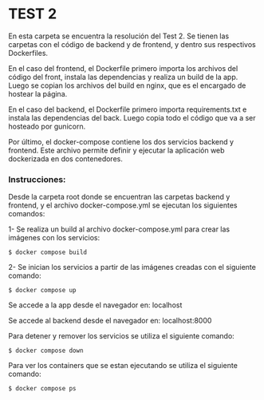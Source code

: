 # TEST 2

En esta carpeta se encuentra la resolución del Test 2.
Se tienen las carpetas con el código de backend y de frontend, y dentro sus respectivos Dockerfiles.

En el caso del frontend, el Dockerfile primero importa los archivos del código del front, instala las dependencias y realiza un build de la app. Luego se copian los archivos del build en nginx, que es el encargado de hostear la página.

En el caso del backend, el Dockerfile primero importa requirements.txt e instala las dependencias del back. Luego copia todo el código que va a ser hosteado por gunicorn.

Por último, el docker-compose contiene los dos servicios backend y frontend. Este archivo permite definir y ejecutar la aplicación web dockerizada en dos contenedores.

### Instrucciones:

Desde la carpeta root donde se encuentran las carpetas backend y frontend, y el archivo docker-compose.yml se ejecutan los siguientes comandos:

1- Se realiza un build al archivo docker-compose.yml para crear las imágenes con los servicios: 
    
    $ docker compose build

2- Se inician los servicios a partir de las imágenes creadas con el siguiente comando:
   
    $ docker compose up

Se accede a la app desde el navegador en: localhost

Se accede al backend desde el navegador en: localhost:8000

Para detener y remover los servicios se utiliza el siguiente comando:
   
    $ docker compose down

Para ver los containers que se estan ejecutando se utiliza el siguiente comando:
   
    $ docker compose ps
